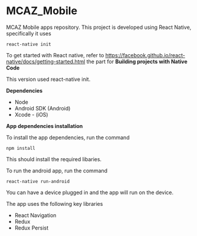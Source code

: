 # MCAZ_Mobile

MCAZ Mobile apps repository.
This project is developed using React Native, specifically it uses 

    react-native init
   
 

To get started with React native, refer to https://facebook.github.io/react-native/docs/getting-started.html the part for **Building projects with Native Code**

This version used react-native init.

**Dependencies**
* Node
* Android SDK (Android)
* Xcode - (iOS)

**App dependencies installation**

To install the app dependencies, run the command

    npm install
    
This should install the required libaries.

To run the android app, run the command

    react-native run-android
  
You can have a device plugged in and the app will run on the device.

The app uses the following key libraries
* React Navigation
* Redux
* Redux Persist
